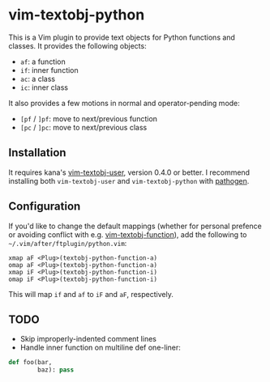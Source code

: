 # vim-textobj-python

This is a Vim plugin to provide text objects for Python functions and classes.  It provides the following objects:

- `af`: a function
- `if`: inner function
- `ac`: a class
- `ic`: inner class

It also provides a few motions in normal and operator-pending mode:

- `[pf` / `]pf`: move to next/previous function
- `[pc` / `]pc`: move to next/previous class

## Installation

It requires kana's [vim-textobj-user](https://github.com/kana/vim-textobj-user), version 0.4.0 or better. I recommend installing both `vim-textobj-user` and `vim-textobj-python` with [pathogen](https://github.com/tpope/vim-pathogen).

## Configuration

If you'd like to change the default mappings (whether for personal prefence or avoiding conflict with e.g. [vim-textobj-function](https://github.com/kana/vim-textobj-function)), add the following to `~/.vim/after/ftplugin/python.vim`:

    xmap aF <Plug>(textobj-python-function-a)
    omap aF <Plug>(textobj-python-function-a)
    xmap iF <Plug>(textobj-python-function-i)
    omap iF <Plug>(textobj-python-function-i)

This will map `if` and `af` to `iF` and `aF`, respectively.

## TODO

- Skip improperly-indented comment lines
- Handle inner function on multiline def one-liner:

```python
def foo(bar,
        baz): pass
```
